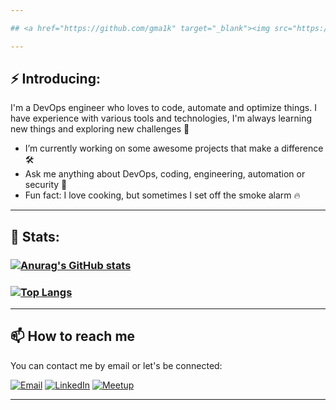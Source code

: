 ```yaml
---

## <a href="https://github.com/gma1k" target="_blank"><img src="https://readme-typing-svg.demolab.com/?lines=Ghassan+Malke;DevOps+DevSecOps+SRE;Always+learning+new+things;And+exploring+new+technologies" alt="Typing SVG"></a>  🐧

---
```


## ⚡ Introducing: 
I'm a DevOps engineer who loves to code, automate and optimize things. I have experience with various tools and technologies, I'm always learning new things and exploring new challenges 🐢
- I’m currently working on some awesome projects that make a difference 🛠
- Ask me anything about DevOps, coding, engineering, automation or security 💬
- Fun fact: I love cooking, but sometimes I set off the smoke alarm 🔥

---

## 🚀 Stats: 
### <a href="https://github.com/gma1k" target="_blank"><img src="https://github-readme-stats.vercel.app/api?username=gma1k&theme=holi" alt="Anurag's GitHub stats"></a>
### <a href="https://github.com/gma1k" target="_blank"><img src="https://github-readme-stats.vercel.app/api/top-langs/?username=gma1k&layout=compact&theme=holi" alt="Top Langs"></a>

---

## 📫 How to reach me

You can contact me by email or let's be connected:

<a href="mailto:ghassan+github@malke.nl" target="_blank"><img src="https://img.shields.io/badge/Email-D14836?style=flat-square&logo=gmail&logoColor=white" alt="Email"></a>
<a href="https://www.linkedin.com/in/gmalk/" target="_blank"><img src="https://img.shields.io/badge/LinkedIn-blue?style=flat-square&logo=linkedin&labelColor=blue" alt="LinkedIn"></a>
<a href="https://www.meetup.com/members/398144352/" target="_blank"><img src="https://img.shields.io/badge/Meetup-red?style=flat-square&logo=meetup&labelColor=red" alt="Meetup"></a>

---
